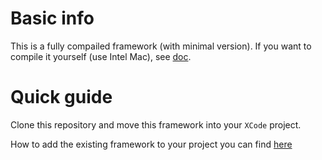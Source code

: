 # Basic info
This is a fully compailed framework (with minimal version). 
If you want to compile it yourself (use Intel Mac), see [doc](https://doc.libsodium.org/). 

# Quick guide
Clone this repository and move this framework into your `XCode` project.

How to add the existing framework to your project you can find [here](https://medium.com/@fdchiu/how-to-add-3rd-party-framework-or-library-to-your-xcode-project-466ffa75b2e5)
